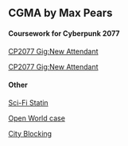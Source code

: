 <h2>CGMA by Max Pears </h2>

<h4>Coursework for Cyberpunk 2077</h4>

</h2> <a href="../data/showcase/CGMA_Gig">CP2077 Gig:New Attendant</a> </h2>

<a href="../data/showcase/CGMA_Gig">CP2077 Gig:New Attendant</a>

<h4>Other</h4>

[Sci-Fi Statin](../data/showcase/CGMA_Station)

[Open World case](../data/showcase/CGMA_World)

[City Blocking](../data/showcase/CGMA_City)

